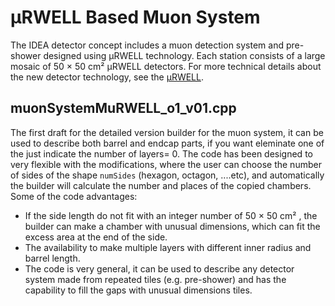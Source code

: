 # µRWELL Based Muon System

The IDEA detector concept includes a muon detection system and pre-shower designed using µRWELL technology. Each station consists of a large mosaic of 50 × 50 cm² µRWELL detectors. For more technical details about the new detector technology, see the [µRWELL](https://iopscience.iop.org/article/10.1088/1748-0221/10/02/P02008).

## muonSystemMuRWELL_o1_v01.cpp
The first draft for the detailed version builder for the muon system, it can be used to describe both barrel and endcap parts, if you want eleminate one of the just indicate the number of layers= 0.
The code has been designed to very flexible with the modifications, where the user can choose the number of sides of the shape `numSides` (hexagon, octagon, ....etc), and automatically the builder will calculate the number and places of the copied chambers. Some of the code advantages: 
 * If the side length do not fit with an integer number of 50 × 50 cm² , the builder can make a chamber with unusual dimensions, which can fit the excess area at the end of the side.
 * The availability to make multiple layers with different inner radius and barrel length.
 * The code is very general, it can be used to describe any detector system made from repeated tiles (e.g. pre-shower) and has the capability to fill the gaps with unusual dimensions tiles.
